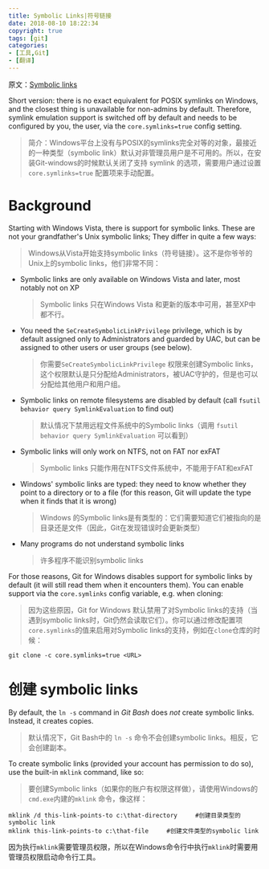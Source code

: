 ```yaml
---
title: Symbolic Links|符号链接
date: 2018-08-10 18:22:34
copyright: true
tags: [git]
categories: 
- [工具,Git]
- [翻译]
---
```




原文：[Symbolic links](https://github.com/git-for-windows/git/wiki/Symbolic-Links)

Short version: there is no exact equivalent for POSIX symlinks on Windows, and the closest thing is unavailable for non-admins by default. Therefore, symlink emulation support is switched off by default and needs to be configured by you, the user, via the `core.symlinks=true` config setting.

>  简介：Windows平台上没有与POSIX的symlinks完全对等的对象，最接近的一种类型（symbolic link）默认对非管理员用户是不可用的。所以，在安装Git-windows的时候默认关闭了支持 symlink 的选项，需要用户通过设置 `core.symlinks=true`  配置项来手动配置。 

<!--more-->

# Background

Starting with Windows Vista, there is support for symbolic links. These are not your grandfather's Unix symbolic links; They differ in quite a few ways:

> Windows从Vista开始支持symbolic links（符号链接）。这不是你爷爷的Unix上的symbolic links，他们非常不同：

- Symbolic links are only available on Windows Vista and later, most notably not on XP

  > Symbolic links 只在Windows Vista 和更新的版本中可用，甚至XP中都不行。

- You need the `SeCreateSymbolicLinkPrivilege` privilege, which is by default assigned only to Administrators and guarded by UAC, but can be assigned to other users or user groups (see below).

  > 你需要`SeCreateSymbolicLinkPrivilege` 权限来创建Symbolic links，这个权限默认是只分配给Administrators，被UAC守护的，但是也可以分配给其他用户和用户组。

- Symbolic links on remote filesystems are disabled by default (call `fsutil behavior query SymlinkEvaluation` to find out)

  > 默认情况下禁用远程文件系统中的Symbolic links（调用 `fsutil behavior query SymlinkEvaluation` 可以看到）

- Symbolic links will only work on NTFS, not on FAT nor exFAT

  > Symbolic links 只能作用在NTFS文件系统中，不能用于FAT和exFAT

- Windows' symbolic links are typed: they need to know whether they point to a directory or to a file (for this reason, Git will update the type when it finds that it is wrong)

  > Windows 的Symbolic links是有类型的：它们需要知道它们被指向的是目录还是文件（因此，Git在发现错误时会更新类型）

- Many programs do not understand symbolic links

  > 许多程序不能识别symbolic links

For those reasons, Git for Windows disables support for symbolic links by default (it will still read them when it encounters them). You can enable support via the `core.symlinks` config variable, e.g. when cloning:

> 因为这些原因，Git for Windows 默认禁用了对Symbolic links的支持（当遇到symbolic links时，Git仍然会读取它们）。你可以通过修改配置项`core.symlinks`的值来启用对Symbolic links的支持，例如在`clone`仓库的时候：

```
git clone -c core.symlinks=true <URL>
```

# 创建 symbolic links

By default, the `ln -s` command in *Git Bash* does *not* create symbolic links. Instead, it creates copies.

> 默认情况下，Git Bash中的 `ln -s` 命令不会创建symbolic links。相反，它会创建副本。

To create symbolic links (provided your account has permission to do so), use the built-in `mklink` command, like so:

> 要创建Symbolic links（如果你的账户有权限这样做），请使用Windows的`cmd.exe`内建的`mklink` 命令，像这样：

```shell
mklink /d this-link-points-to c:\that-directory 	#创建目录类型的symbolic link
mklink this-link-points-to c:\that-file		#创建文件类型的symbolic link
```

因为执行`mklink`需要管理员权限，所以在Windows命令行中执行`mklink`时需要用管理员权限启动命令行工具。
